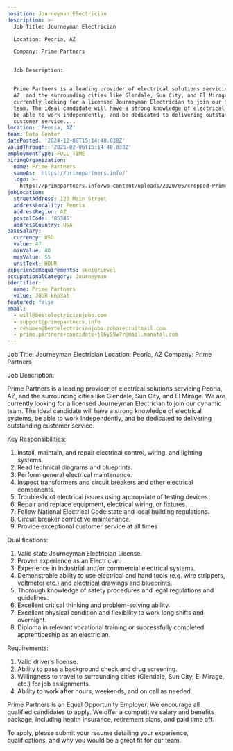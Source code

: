 ```yaml
---
position: Journeyman Electrician
description: >-
  Job Title: Journeyman Electrician

  Location: Peoria, AZ

  Company: Prime Partners


  Job Description:


  Prime Partners is a leading provider of electrical solutions servicing Peoria,
  AZ, and the surrounding cities like Glendale, Sun City, and El Mirage. We are
  currently looking for a licensed Journeyman Electrician to join our dynamic
  team. The ideal candidate will have a strong knowledge of electrical systems,
  be able to work independently, and be dedicated to delivering outstanding
  customer service....
location: 'Peoria, AZ'
team: Data Center
datePosted: '2024-12-08T15:14:48.038Z'
validThrough: '2025-02-06T15:14:48.038Z'
employmentType: FULL_TIME
hiringOrganization:
  name: Prime Partners
  sameAs: 'https://primepartners.info/'
  logo: >-
    https://primepartners.info/wp-content/uploads/2020/05/cropped-Prime-Partners-Logo-NO-BG-1-1.png
jobLocation:
  streetAddress: 123 Main Street
  addressLocality: Peoria
  addressRegion: AZ
  postalCode: '85345'
  addressCountry: USA
baseSalary:
  currency: USD
  value: 47
  minValue: 40
  maxValue: 55
  unitText: HOUR
experienceRequirements: seniorLevel
occupationalCategory: Journeyman
identifier:
  name: Prime Partners
  value: JOUR-knp3at
featured: false
email:
  - will@bestelectricianjobs.com
  - support@primepartners.info
  - resumes@bestelectricianjobs.zohorecruitmail.com
  - prime.partners+candidate+jl6y59w7r@mail.manatal.com
---
```




Job Title: Journeyman Electrician
Location: Peoria, AZ
Company: Prime Partners

Job Description:

Prime Partners is a leading provider of electrical solutions servicing Peoria, AZ, and the surrounding cities like Glendale, Sun City, and El Mirage. We are currently looking for a licensed Journeyman Electrician to join our dynamic team. The ideal candidate will have a strong knowledge of electrical systems, be able to work independently, and be dedicated to delivering outstanding customer service.

Key Responsibilities:

1. Install, maintain, and repair electrical control, wiring, and lighting systems.
2. Read technical diagrams and blueprints.
3. Perform general electrical maintenance.
4. Inspect transformers and circuit breakers and other electrical components.
5. Troubleshoot electrical issues using appropriate of testing devices.
6. Repair and replace equipment, electrical wiring, or fixtures.
7. Follow National Electrical Code state and local building regulations.
8. Circuit breaker corrective maintenance.
9. Provide exceptional customer service at all times

Qualifications:

1. Valid state Journeyman Electrician License.
2. Proven experience as an Electrician.
3. Experience in industrial and/or commercial electrical systems.
4. Demonstrable ability to use electrical and hand tools (e.g. wire strippers, voltmeter etc.) and electrical drawings and blueprints.
5. Thorough knowledge of safety procedures and legal regulations and guidelines.
6. Excellent critical thinking and problem-solving ability.
7. Excellent physical condition and flexibility to work long shifts and overnight.
8. Diploma in relevant vocational training or successfully completed apprenticeship as an electrician.

Requirements:

1. Valid driver’s license.
2. Ability to pass a background check and drug screening.
3. Willingness to travel to surrounding cities (Glendale, Sun City, El Mirage, etc.) for job assignments.
4. Ability to work after hours, weekends, and on call as needed.

Prime Partners is an Equal Opportunity Employer. We encourage all qualified candidates to apply. We offer a competitive salary and benefits package, including health insurance, retirement plans, and paid time off.

To apply, please submit your resume detailing your experience, qualifications, and why you would be a great fit for our team.